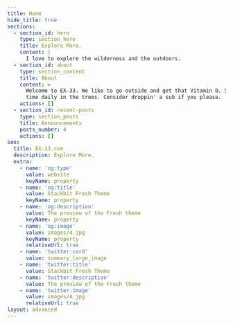 ```yaml
---
title: Home
hide_title: true
sections:
  - section_id: hero
    type: section_hero
    title: Explore More.
    content: |
      I love to explore the wilderness and the outdoors.
  - section_id: about
    type: section_content
    title: About
    content: >
      Welcome to EX-33. We like to go outside and get that Vitamin D. Spendin'
      time daily in the trees. Consider droppin' a sub if you please.
    actions: []
  - section_id: recent-posts
    type: section_posts
    title: Announcements
    posts_number: 4
    actions: []
seo:
  title: EX-33.com
  description: Explore More.
  extra:
    - name: 'og:type'
      value: website
      keyName: property
    - name: 'og:title'
      value: Stackbit Fresh Theme
      keyName: property
    - name: 'og:description'
      value: The preview of the Fresh theme
      keyName: property
    - name: 'og:image'
      value: images/4.jpg
      keyName: property
      relativeUrl: true
    - name: 'twitter:card'
      value: summary_large_image
    - name: 'twitter:title'
      value: Stackbit Fresh Theme
    - name: 'twitter:description'
      value: The preview of the Fresh theme
    - name: 'twitter:image'
      value: images/4.jpg
      relativeUrl: true
layout: advanced
---
```

